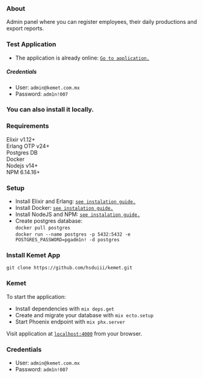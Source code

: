 ### About
  Admin panel where you can register employees, their daily productions and export reports.

### Test Application
  * The application is already online: [`Go to application.`](https://hsduiii-kemet.herokuapp.com/)

  ##### Credentials

  * User: `admin@kemet.com.mx`
  * Password: `adm1n!007`

### You can also install it locally.

### Requirements

  Elixir v1.12+ \
  Erlang OTP v24+ \
  Postgres DB \
  Docker \
  Nodejs v14+ \
  NPM 6.14.16+

### Setup

  * Install Elixir and Erlang: [`see instalation guide.`](https://elixir-lang.org/install.html)
  * Install Docker: [`see instalation guide.`](https://docs.docker.com/desktop/)
  * Install NodeJS and NPM: [`see instalation guide.`](https://nodejs.org/es/)
  * Create postgres database: \
   `docker pull postgres`\
   `docker run --name postgres -p 5432:5432 -e POSTGRES_PASSWORD=pgadm1n! -d postgres `

### Install Kemet App

  `git clone https://github.com/hsduiii/kemet.git`

### Kemet

To start the application:

  * Install dependencies with `mix deps.get`
  * Create and migrate your database with `mix ecto.setup`
  * Start Phoenix endpoint with `mix phx.server`

Visit application at [`localhost:4000`](http://localhost:4000) from your browser.

### Credentials

  * User: `admin@kemet.com.mx`
  * Password: `adm1n!007`